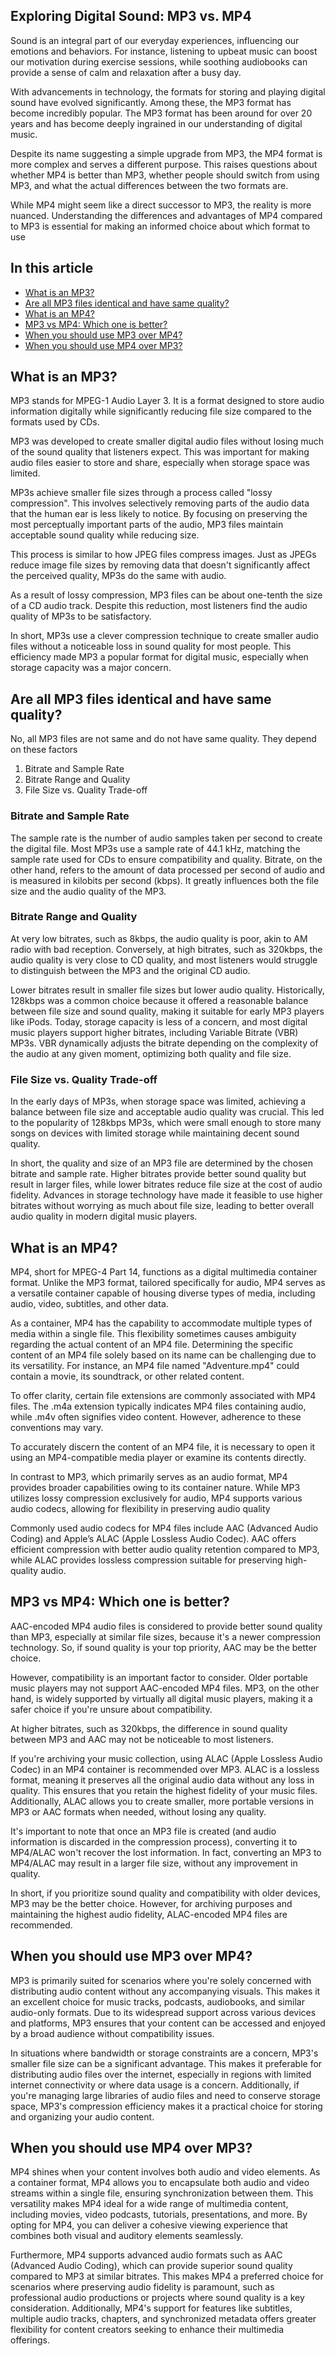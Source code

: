 ## Exploring Digital Sound: MP3 vs. MP4

Sound is an integral part of our everyday experiences, influencing our emotions and behaviors. For instance, listening to upbeat music can boost our motivation during exercise sessions, while soothing audiobooks can provide a sense of calm and relaxation after a busy day.

With advancements in technology, the formats for storing and playing digital sound have evolved significantly. Among these, the MP3 format has become incredibly popular. The MP3 format has been around for over 20 years and has become deeply ingrained in our understanding of digital music.

Despite its name suggesting a simple upgrade from MP3, the MP4 format is more complex and serves a different purpose. This raises questions about whether MP4 is better than MP3, whether people should switch from using MP3, and what the actual differences between the two formats are.

While MP4 might seem like a direct successor to MP3, the reality is more nuanced. Understanding the differences and advantages of MP4 compared to MP3 is essential for making an informed choice about which format to use

## In this article

- [What is an MP3?][1]
- [Are all MP3 files identical and have same quality?][2]
- [What is an MP4?][3]
- [MP3 vs MP4: Which one is better?][4]
- [When you should use MP3 over MP4?][5]
- [When you should use MP4 over MP3?][6]

## What is an MP3?

MP3 stands for MPEG-1 Audio Layer 3. It is a format designed to store audio information digitally while significantly reducing file size compared to the formats used by CDs.

MP3 was developed to create smaller digital audio files without losing much of the sound quality that listeners expect. This was important for making audio files easier to store and share, especially when storage space was limited.

MP3s achieve smaller file sizes through a process called "lossy compression". This involves selectively removing parts of the audio data that the human ear is less likely to notice. By focusing on preserving the most perceptually important parts of the audio, MP3 files maintain acceptable sound quality while reducing size.

This process is similar to how JPEG files compress images. Just as JPEGs reduce image file sizes by removing data that doesn't significantly affect the perceived quality, MP3s do the same with audio.

As a result of lossy compression, MP3 files can be about one-tenth the size of a CD audio track. Despite this reduction, most listeners find the audio quality of MP3s to be satisfactory.

In short, MP3s use a clever compression technique to create smaller audio files without a noticeable loss in sound quality for most people. This efficiency made MP3 a popular format for digital music, especially when storage capacity was a major concern.

## Are all MP3 files identical and have same quality?

No, all MP3 files are not same and do not have same quality. They depend on these factors

1. Bitrate and Sample Rate
2. Bitrate Range and Quality
3. File Size vs. Quality Trade-off

### Bitrate and Sample Rate

The sample rate is the number of audio samples taken per second to create the digital file. Most MP3s use a sample rate of 44.1 kHz, matching the sample rate used for CDs to ensure compatibility and quality. Bitrate, on the other hand, refers to the amount of data processed per second of audio and is measured in kilobits per second (kbps). It greatly influences both the file size and the audio quality of the MP3.

### Bitrate Range and Quality

At very low bitrates, such as 8kbps, the audio quality is poor, akin to AM radio with bad reception. Conversely, at high bitrates, such as 320kbps, the audio quality is very close to CD quality, and most listeners would struggle to distinguish between the MP3 and the original CD audio.

Lower bitrates result in smaller file sizes but lower audio quality. Historically, 128kbps was a common choice because it offered a reasonable balance between file size and sound quality, making it suitable for early MP3 players like iPods. Today, storage capacity is less of a concern, and most digital music players support higher bitrates, including Variable Bitrate (VBR) MP3s. VBR dynamically adjusts the bitrate depending on the complexity of the audio at any given moment, optimizing both quality and file size.

### File Size vs. Quality Trade-off

In the early days of MP3s, when storage space was limited, achieving a balance between file size and acceptable audio quality was crucial. This led to the popularity of 128kbps MP3s, which were small enough to store many songs on devices with limited storage while maintaining decent sound quality.

In short, the quality and size of an MP3 file are determined by the chosen bitrate and sample rate. Higher bitrates provide better sound quality but result in larger files, while lower bitrates reduce file size at the cost of audio fidelity. Advances in storage technology have made it feasible to use higher bitrates without worrying as much about file size, leading to better overall audio quality in modern digital music players.

## What is an MP4?

MP4, short for MPEG-4 Part 14, functions as a digital multimedia container format. Unlike the MP3 format, tailored specifically for audio, MP4 serves as a versatile container capable of housing diverse types of media, including audio, video, subtitles, and other data.

As a container, MP4 has the capability to accommodate multiple types of media within a single file. This flexibility sometimes causes ambiguity regarding the actual content of an MP4 file. Determining the specific content of an MP4 file solely based on its name can be challenging due to its versatility. For instance, an MP4 file named "Adventure.mp4" could contain a movie, its soundtrack, or other related content.

To offer clarity, certain file extensions are commonly associated with MP4 files. The .m4a extension typically indicates MP4 files containing audio, while .m4v often signifies video content. However, adherence to these conventions may vary.

To accurately discern the content of an MP4 file, it is necessary to open it using an MP4-compatible media player or examine its contents directly.

In contrast to MP3, which primarily serves as an audio format, MP4 provides broader capabilities owing to its container nature. While MP3 utilizes lossy compression exclusively for audio, MP4 supports various audio codecs, allowing for flexibility in preserving audio quality

Commonly used audio codecs for MP4 files include AAC (Advanced Audio Coding) and Apple’s ALAC (Apple Lossless Audio Codec). AAC offers efficient compression with better audio quality retention compared to MP3, while ALAC provides lossless compression suitable for preserving high-quality audio.

## MP3 vs MP4: Which one is better?

AAC-encoded MP4 audio files is considered to provide better sound quality than MP3, especially at similar file sizes, because it's a newer compression technology. So, if sound quality is your top priority, AAC may be the better choice.

However, compatibility is an important factor to consider. Older portable music players may not support AAC-encoded MP4 files. MP3, on the other hand, is widely supported by virtually all digital music players, making it a safer choice if you're unsure about compatibility.

At higher bitrates, such as 320kbps, the difference in sound quality between MP3 and AAC may not be noticeable to most listeners.

If you're archiving your music collection, using ALAC (Apple Lossless Audio Codec) in an MP4 container is recommended over MP3. ALAC is a lossless format, meaning it preserves all the original audio data without any loss in quality. This ensures that you retain the highest fidelity of your music files. Additionally, ALAC allows you to create smaller, more portable versions in MP3 or AAC formats when needed, without losing any quality.

It's important to note that once an MP3 file is created (and audio information is discarded in the compression process), converting it to MP4/ALAC won't recover the lost information. In fact, converting an MP3 to MP4/ALAC may result in a larger file size, without any improvement in quality.

In short, if you prioritize sound quality and compatibility with older devices, MP3 may be the better choice. However, for archiving purposes and maintaining the highest audio fidelity, ALAC-encoded MP4 files are recommended.

## When you should use MP3 over MP4?

MP3 is primarily suited for scenarios where you're solely concerned with distributing audio content without any accompanying visuals. This makes it an excellent choice for music tracks, podcasts, audiobooks, and similar audio-only formats. Due to its widespread support across various devices and platforms, MP3 ensures that your content can be accessed and enjoyed by a broad audience without compatibility issues.

In situations where bandwidth or storage constraints are a concern, MP3's smaller file size can be a significant advantage. This makes it preferable for distributing audio files over the internet, especially in regions with limited internet connectivity or where data usage is a concern. Additionally, if you're managing large libraries of audio files and need to conserve storage space, MP3's compression efficiency makes it a practical choice for storing and organizing your audio content.

## When you should use MP4 over MP3?

MP4 shines when your content involves both audio and video elements. As a container format, MP4 allows you to encapsulate both audio and video streams within a single file, ensuring synchronization between them. This versatility makes MP4 ideal for a wide range of multimedia content, including movies, video podcasts, tutorials, presentations, and more. By opting for MP4, you can deliver a cohesive viewing experience that combines both visual and auditory elements seamlessly.

Furthermore, MP4 supports advanced audio formats such as AAC (Advanced Audio Coding), which can provide superior sound quality compared to MP3 at similar bitrates. This makes MP4 a preferred choice for scenarios where preserving audio fidelity is paramount, such as professional audio productions or projects where sound quality is a key consideration. Additionally, MP4's support for features like subtitles, multiple audio tracks, chapters, and synchronized metadata offers greater flexibility for content creators seeking to enhance their multimedia offerings.

[1]: #what-is-an-mp3
[2]: #are-all-mp3-files-identical-and-have-same-quaility
[3]: #what-is-an-mp4
[4]: #mp3-vs-mp4-which-one-is-better
[5]: #when-you-should-use-mp3-over-mp4
[6]: #when-you-should-use-mp4-over-mp3
